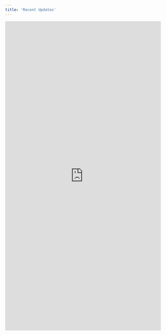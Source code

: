 ```yaml
---
title: 'Recent Updates'
---
```


<iframe id="iframe-responsive" style="width:100%; height:1000px;overflow:auto;" src="https://announcekit.co/spiff-3d/announcements" frameborder="yes"></iframe>